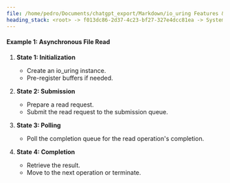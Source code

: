 ```yaml
---
file: /home/pedro/Documents/chatgpt_export/Markdown/io_uring Features & Workflow.md
heading_stack: <root> -> f013dc86-2d37-4c23-bf27-327e4dcc81ea -> System -> 3aad8956-6efe-4d23-937d-928e45dec0e2 -> System -> aaa23db3-fa39-411e-a77c-61fc74f888be -> User -> 03e7a418-e0e6-49a3-87ca-0b973cd25839 -> Assistant -> io_uring Features and Use Cases -> Features -> Use Cases -> Workflow Examples as State Machines -> Example 1: Asynchronous File Read
---
```

#### Example 1: Asynchronous File Read

1. **State 1: Initialization**
    - Create an io_uring instance.
    - Pre-register buffers if needed.

2. **State 2: Submission**
    - Prepare a read request.
    - Submit the read request to the submission queue.

3. **State 3: Polling**
    - Poll the completion queue for the read operation's completion.

4. **State 4: Completion**
    - Retrieve the result.
    - Move to the next operation or terminate.

